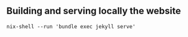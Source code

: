 ## Building and serving locally the website

``` shell
nix-shell --run 'bundle exec jekyll serve'
```
